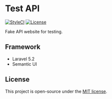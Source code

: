 # Test API
[![StyleCI](https://styleci.io/repos/67007568/shield)](https://styleci.io/repos/67007568)
[![License](https://img.shields.io/github/license/HackerSir/test-api.svg)](https://raw.githubusercontent.com/HackerSir/test-api/master/LICENSE)

Fake API website for testing.

## Framework
- Laravel 5.2
- Semantic UI

## License
This project is open-source under the [MIT license](http://opensource.org/licenses/MIT).
